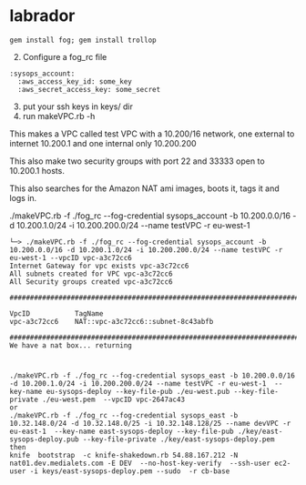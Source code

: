 labrador
========

    gem install fog; gem install trollop

2) Configure a fog_rc file
```
:sysops_account:
  :aws_access_key_id: some_key
  :aws_secret_access_key: some_secret
```

3) put your ssh keys in keys/ dir    
4) run makeVPC.rb -h

This makes a VPC called test VPC with a 10.200/16 network, one external to internet 10.200.1 and one internal only 10.200.200    

This also make two security groups with port 22 and 33333 open to 10.200.1 hosts.    

This also searches for the Amazon NAT ami images, boots it, tags it and logs in.    

./makeVPC.rb -f ./fog_rc --fog-credential sysops_account -b 10.200.0.0/16 -d 10.200.1.0/24 -i 10.200.200.0/24 --name testVPC -r eu-west-1    


```
└─> ./makeVPC.rb -f ./fog_rc --fog-credential sysops_account -b 10.200.0.0/16 -d 10.200.1.0/24 -i 10.200.200.0/24 --name testVPC -r eu-west-1 --vpcID vpc-a3c72cc6
Internet Gateway for vpc exists vpc-a3c72cc6
All subnets created for VPC vpc-a3c72cc6
All Security groups created vpc-a3c72cc6

###################################################################################

VpcID           TagName
vpc-a3c72cc6    NAT::vpc-a3c72cc6::subnet-8c43abfb

###################################################################################
We have a nat box... returning
```
#
# 
#
```
./makeVPC.rb -f ./fog_rc --fog-credential sysops_east -b 10.200.0.0/16 -d 10.200.1.0/24 -i 10.200.200.0/24 --name testVPC -r eu-west-1  --key-name eu-sysops-deploy --key-file-pub ./eu-west.pub --key-file-private ./eu-west.pem  --vpcID vpc-2647ac43 
or
./makeVPC.rb -f ./fog_rc --fog-credential sysops_east -b 10.32.148.0/24 -d 10.32.148.0/25 -i 10.32.148.128/25 --name devVPC -r eu-east-1  --key-name east-sysops-deploy --key-file-pub ./key/east-sysops-deploy.pub --key-file-private ./key/east-sysops-deploy.pem  
then
knife  bootstrap  -c knife-shakedown.rb 54.88.167.212 -N nat01.dev.medialets.com -E DEV  --no-host-key-verify  --ssh-user ec2-user -i keys/east-sysops-deploy.pem --sudo  -r cb-base
```

